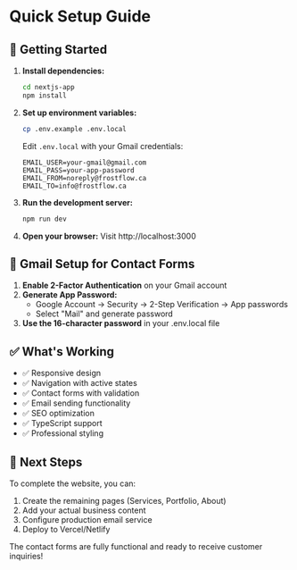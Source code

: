 # Quick Setup Guide

## 🚀 Getting Started

1. **Install dependencies:**
   ```bash
   cd nextjs-app
   npm install
   ```

2. **Set up environment variables:**
   ```bash
   cp .env.example .env.local
   ```
   
   Edit `.env.local` with your Gmail credentials:
   ```env
   EMAIL_USER=your-gmail@gmail.com
   EMAIL_PASS=your-app-password
   EMAIL_FROM=noreply@frostflow.ca
   EMAIL_TO=info@frostflow.ca
   ```

3. **Run the development server:**
   ```bash
   npm run dev
   ```

4. **Open your browser:**
   Visit http://localhost:3000

## 📧 Gmail Setup for Contact Forms

1. **Enable 2-Factor Authentication** on your Gmail account
2. **Generate App Password:**
   - Google Account → Security → 2-Step Verification → App passwords
   - Select "Mail" and generate password
3. **Use the 16-character password** in your .env.local file

## ✅ What's Working

- ✅ Responsive design
- ✅ Navigation with active states
- ✅ Contact forms with validation
- ✅ Email sending functionality
- ✅ SEO optimization
- ✅ TypeScript support
- ✅ Professional styling

## 🔧 Next Steps

To complete the website, you can:
1. Create the remaining pages (Services, Portfolio, About)
2. Add your actual business content
3. Configure production email service
4. Deploy to Vercel/Netlify

The contact forms are fully functional and ready to receive customer inquiries!